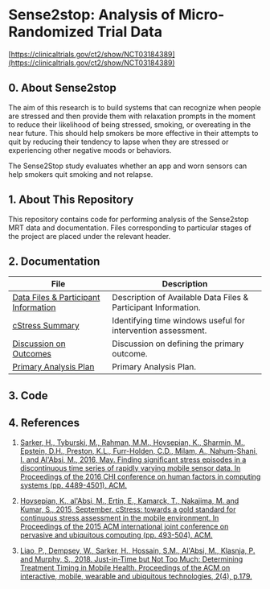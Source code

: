 # Sense2stop: Analysis of Micro-Randomized Trial Data

[https://clinicaltrials.gov/ct2/show/NCT03184389](https://clinicaltrials.gov/ct2/show/NCT03184389)

## 0. About Sense2stop

The aim of this research is to build systems that can recognize when people 
are stressed and then provide them with relaxation prompts in the moment 
to reduce their likelihood of being stressed, smoking, or overeating in 
the near future. This should help smokers be more effective in their 
attempts to quit by reducing their tendency to lapse when they are 
stressed or experiencing other negative moods or behaviors.

The Sense2Stop study evaluates whether an app and worn sensors can help 
smokers quit smoking and not relapse.

## 1. About This Repository

This repository contains code for performing analysis of the Sense2stop MRT 
data and documentation. Files corresponding to particular stages of the project 
are placed under the relevant header.

## 2. Documentation

File | Description
------------ | -------------
[Data Files & Participant Information](https://docs.google.com/document/d/1Fs5X9Wslxj2iUykwcL8rBq15jJEfikEx1frtxSXsrwU/edit?usp=sharing) | Description of Available Data Files & Participant Information.
[cStress Summary](https://docs.google.com/document/d/1UxNEAOh2Ehdq7ESjQeKPvXKuX0FtnEBZuOwPx11bnR4/edit?usp=sharing) | Identifying time windows useful for intervention assessment.
[Discussion on Outcomes](https://docs.google.com/document/d/1ULiIt9gfXpHVDGXyXcWizjU-Tj86loLIX2enp3FG2vk/edit?usp=sharing) | Discussion on defining the primary outcome.
[Primary Analysis Plan](https://docs.google.com/document/d/1dLNej-BYIqSDoXx7_29J843Rhosa_CM8gE8Jky7bG70/edit?usp=sharing) | Primary Analysis Plan.

## 3. Code 



## 4. References

1. [Sarker, H., Tyburski, M., Rahman, M.M., Hovsepian, K., Sharmin, M., Epstein, D.H., Preston, K.L., Furr-Holden, C.D., Milam, A., Nahum-Shani, I. and Al'Absi, M., 2016, May. Finding significant stress episodes in a discontinuous time series of rapidly varying mobile sensor data. In Proceedings of the 2016 CHI conference on human factors in computing systems (pp. 4489-4501). ACM.](http://delivery.acm.org/10.1145/2860000/2858218/p4489-sarker.pdf?ip=65.112.8.28&id=2858218&acc=CHORUS&key=4D4702B0C3E38B35%2E4D4702B0C3E38B35%2E4D4702B0C3E38B35%2E6D218144511F3437&__acm__=1573233067_c28462fe67d2d3905c1c86e64a3c8750)

2. [Hovsepian, K., al'Absi, M., Ertin, E., Kamarck, T., Nakajima, M. and Kumar, S., 2015, September. cStress: towards a gold standard for continuous stress assessment in the mobile environment. In Proceedings of the 2015 ACM international joint conference on pervasive and ubiquitous computing (pp. 493-504). ACM.](https://www.ncbi.nlm.nih.gov/pmc/articles/PMC4631393/pdf/nihms728674.pdf)

3. [Liao, P., Dempsey, W., Sarker, H., Hossain, S.M., Al'Absi, M., Klasnja, P. and Murphy, S., 2018. Just-in-Time but Not Too Much: Determining Treatment Timing in Mobile Health. Proceedings of the ACM on interactive, mobile, wearable and ubiquitous technologies, 2(4), p.179.](https://www.ncbi.nlm.nih.gov/pmc/articles/PMC6380673/pdf/nihms-1004611.pdf)
